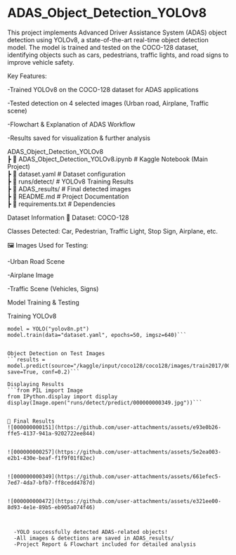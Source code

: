 # ADAS_Object_Detection_YOLOv8
This project implements Advanced Driver Assistance System (ADAS) object detection using YOLOv8, a state-of-the-art real-time object detection model. The model is trained and tested on the COCO-128 dataset, identifying objects such as cars, pedestrians, traffic lights, and road signs to improve vehicle safety.

Key Features:

-Trained YOLOv8 on the COCO-128 dataset for ADAS applications

-Tested detection on 4 selected images (Urban road, Airplane, Traffic scene)

-Flowchart & Explanation of ADAS Workflow

-Results saved for visualization & further analysis


ADAS_Object_Detection_YOLOv8  
 ┣ 📜 ADAS_Object_Detection_YOLOv8.ipynb  # Kaggle Notebook (Main Project)  
 ┣ 📜 dataset.yaml                       # Dataset configuration  
 ┣ 📂 runs/detect/                        # YOLOv8 Training Results  
 ┣ 📂 ADAS_results/                        # Final detected images  
 ┣ 📜 README.md                           # Project Documentation  
 ┣ 📜 requirements.txt                     # Dependencies  


Dataset Information
📂 Dataset: COCO-128

 Classes Detected: Car, Pedestrian, Traffic Light, Stop Sign, Airplane, etc.

🖼 Images Used for Testing:

-Urban Road Scene

-Airplane Image

-Traffic Scene (Vehicles, Signs)


Model Training & Testing

 Training YOLOv8

  ```from ultralytics import YOLO
model = YOLO("yolov8n.pt")
model.train(data="dataset.yaml", epochs=50, imgsz=640)```


Object Detection on Test Images
```results = model.predict(source="/kaggle/input/coco128/coco128/images/train2017/000000000349.jpg", save=True, conf=0.2)```

Displaying Results
```from PIL import Image
from IPython.display import display
display(Image.open("runs/detect/predict/000000000349.jpg"))```


📌 Final Results
![000000000151](https://github.com/user-attachments/assets/e93e0b26-ffe5-4137-941a-9202722ee844)


![000000000257](https://github.com/user-attachments/assets/5e2ea003-e2b1-430e-beaf-f1f9f01f82ec)


![000000000349](https://github.com/user-attachments/assets/661efec5-7ed7-4da7-bfb7-ff8cedd4787d)


![000000000472](https://github.com/user-attachments/assets/e321ee00-8d93-4e1e-89b5-eb905a074f46)



    -YOLO successfully detected ADAS-related objects! 
    -All images & detections are saved in ADAS_results/
    -Project Report & Flowchart included for detailed analysis

